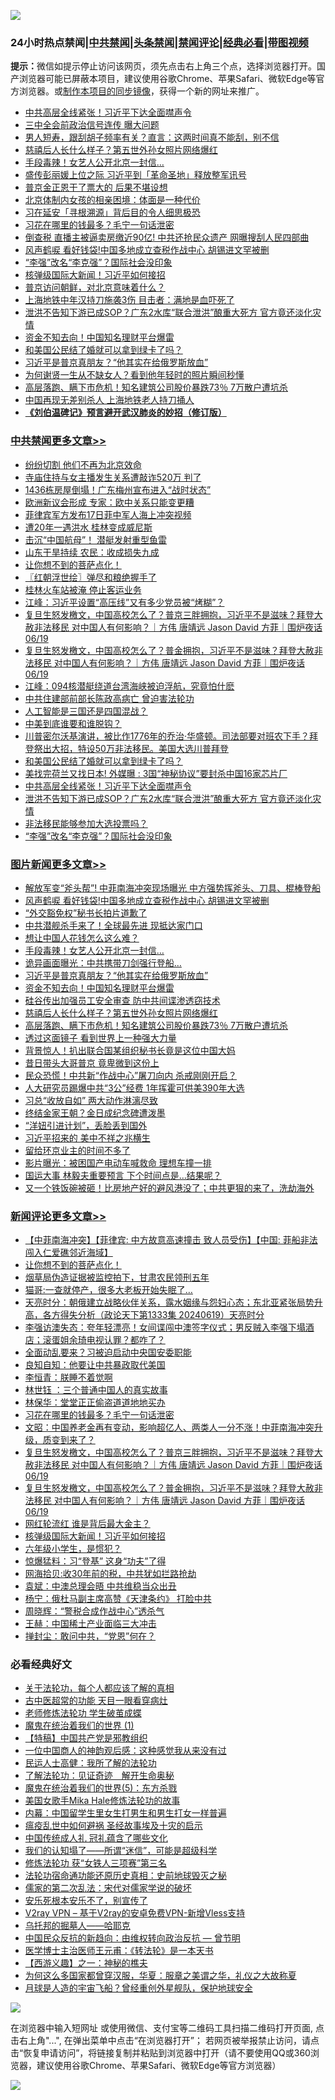 ![](https://raw.githubusercontent.com/jsvpn/jsproxy/dev/64photo/fqnews-qr.jpg)

<div id="tt">
<h3>24小时热点禁闻|<a href="#%E4%B8%AD%E5%85%B1%E7%A6%81%E9%97%BB%E6%9B%B4%E5%A4%9A%E6%96%87%E7%AB%A0">中共禁闻</a>|<a href="#%E5%9B%BE%E7%89%87%E6%96%B0%E9%97%BB%E6%9B%B4%E5%A4%9A%E6%96%87%E7%AB%A0">头条禁闻</a>|<a href="#%E6%96%B0%E9%97%BB%E8%AF%84%E8%AE%BA%E6%9B%B4%E5%A4%9A%E6%96%87%E7%AB%A0">禁闻评论|<a href="#%E5%BF%85%E7%9C%8B%E7%BB%8F%E5%85%B8%E5%A5%BD%E6%96%87">经典必看</a>|<a href="https://2654106.xyz/3" target="_blank">带图视频</a></h3>
<div><b>提示：</b>微信如提示停止访问该网页，须先点击右上角三个点，选择浏览器打开。国产浏览器可能已屏蔽本项目，建议使用谷歌Chrome、苹果Safari、微软Edge等官方浏览器。或<a href="%E5%88%B6%E4%BD%9Cgit%E7%A6%81%E9%97%BB%E9%95%9C%E5%83%8F.md">制作本项目的同步镜像</a>，获得一个新的网址来推广。</div>
<ul>

<li><a href="/cbnews/20240619/2052007.md">中共高层全线紧张！习近平下达全面噤声令</a></li>
<li><a href="/baitai/20240619/2052041.md">三中全会前政治信号连传 曝大问题</a></li>
<li><a href="/health/20240619/2051969.md">男人短寿，跟刮胡子频率有关？直言：这两时间真不能刮，别不信</a></li>
<li><a href="/topimagenews/20240619/2052087.md">慈禧后人长什么样子？第五世外孙女照片网络爆红</a></li>
<li><a href="/topimagenews/20240620/2052244.md">手段毒辣！女艺人公开北京一封信…</a></li>
<li><a href="/headline/20240620/2052173.md">盛传彭丽媛上位之际 习近平到「革命圣地」释放整军讯号</a></li>
<li><a href="/worldnews/20240620/2052195.md">普京金正恩干了票大的 后果不堪设想</a></li>
<li><a href="/cnnews/20240619/2052037.md">北京体制内女孩的相亲困境：体面是一种代价</a></li>
<li><a href="/baitai/20240620/2052181.md">习在延安「寻根溯源」背后目的令人细思极恐</a></li>
<li><a href="/comments/20240620/2052246.md">习花在哪里的钱最多？毛宁一句话泄密</a></li>
<li><a href="/finance/20240619/2052010.md">倒查税 直播主被逼卖房缴近90亿! 中共还抢民众遗产 网曝搜刮人民四部曲</a></li>
<li><a href="/topimagenews/20240620/2052273.md">风声鹤唳 看好钱袋!中国多地成立查税作战中心 胡锡进文罕被删</a></li>
<li><a href="/comments/20240619/2051991.md">“李强”改名“李克强”？国际社会没印象</a></li>
<li><a href="/comments/20240620/2052229.md">核弹级国际大新闻！习近平如何接招</a></li>
<li><a href="/headline/20240620/2052179.md">普京访问朝鲜，对北京意味着什么？</a></li>
<li><a href="/headline/20240619/2051988.md">上海地铁中年汉持刀施袭3伤 目击者：满地是血吓死了</a></li>
<li><a href="/cbnews/20240619/2052006.md">泄洪不告知下游已成SOP？广东2水库“联合泄洪”酿重大死方 官方竟还淡化灾情</a></li>
<li><a href="/topimagenews/20240620/2052226.md">资金不知去向！中国知名理财平台爆雷</a></li>
<li><a href="/comments/20240619/2052048.md">和美国公民结了婚就可以拿到绿卡了吗？</a></li>
<li><a href="/topimagenews/20240620/2052227.md">习近平是普京真朋友？“他其实在给俄罗斯放血”</a></li>
<li><a href="/yule/20240619/2052093.md">为何谢贤一生从不缺女人？看到他年轻时的照片瞬间秒懂</a></li>
<li><a href="/topimagenews/20240619/2052086.md">高层落跑、瞒下市危机！知名建筑公司股价暴跌73％ 7万散户遭坑杀</a></li>
<li><a href="/baitai/20240619/2052071.md">中国再现无差别杀人 上海地铁老人持刀捅人</a></li>
<li><b><a href="/comments/20200207/1272816.md" target="_blank">《刘伯温碑记》预言避开武汉肺炎的妙招（修订版）</a></b></li>
</ul>
</div>

<div class="catlist">
<h3><a href="/cbnews/" target="_blank">中共禁闻</a><span><a href="/cbnews/" target="_blank" rel="nofollow">更多文章>></a></span></h3>
<ul>
<li><a href="/cbnews/20240620/2052342.md" target="_blank">纷纷切割 他们不再为北京效命</a></li>
<li><a href="/cbnews/20240620/2052341.md" target="_blank">寺庙住持与女主播发生关系遭敲诈520万 判了</a></li>
<li><a href="/cbnews/20240620/2052340.md" target="_blank">1436栋房屋倒塌！广东梅州宣布进入“战时状态”</a></li>
<li><a href="/cbnews/20240620/2052332.md" target="_blank">欧洲新议会形成 专家：欧中关系只能变更糟</a></li>
<li><a href="/cbnews/20240620/2052331.md" target="_blank">菲律宾军方发布17日菲中军人海上冲突视频</a></li>
<li><a href="/cbnews/20240620/2052330.md" target="_blank">遭20年一遇洪水 桂林变成威尼斯</a></li>
<li><a href="/cbnews/20240620/2052315.md" target="_blank">击沉“中国航母”！ 潜艇发射重型鱼雷</a></li>
<li><a href="/cbnews/20240620/2052314.md" target="_blank">山东干旱持续 农民：收成损失九成</a></li>
<li><a href="/comments/20240620/2052308.md" target="_blank">让你想不到的菩萨点化！</a></li>
<li><a href="/cbnews/20240620/2052300.md" target="_blank">〖红朝浮世绘〗弹尽和粮绝握手了</a></li>
<li><a href="/cbnews/20240620/2052259.md" target="_blank">桂林火车站被淹 停止客运业务</a></li>
<li><a href="/cbnews/20240620/2052235.md" target="_blank">江峰：习近平设置“高压线”又有多少党员被“烤糊”？</a></li>
<li><a href="/comments/20240620/2052234.md" target="_blank">复旦生怒发檄文，中国高校怎么了？普京三胖拥抱，习近平不是滋味？拜登大赦非法移民 对中国人有何影响？｜方伟 唐靖远 Jason David 方菲｜围炉夜话 06/19</a></li>
<li><a href="/comments/20240620/2052231.md" target="_blank">复旦生怒发檄文，中国高校怎么了？普金拥抱，习近平不是滋味？拜登大赦非法移民 对中国人有何影响？｜方伟 唐靖远 Jason David 方菲｜围炉夜话 06/19</a></li>
<li><a href="/cbnews/20240620/2052223.md" target="_blank">江峰：094核潜艇绕道台湾海峡被迫浮航，究竟怕什麽</a></li>
<li><a href="/cbnews/20240620/2052192.md" target="_blank">中共住建部前部长陈政高病亡 曾迫害法轮功</a></li>
<li><a href="/comments/20240620/2052190.md" target="_blank">人工智能是三国还是四国混战？</a></li>
<li><a href="/comments/20240620/2052138.md" target="_blank">中美到底谁要和谁脱钩？</a></li>
<li><a href="/comments/20240620/2052124.md" target="_blank">川普密尔沃基演讲，被比作1776年的乔治·华盛顿。司法部要对班农下手？拜登祭出大招，特设50万非法移民。美国大选川普拜登</a></li>
<li><a href="/comments/20240619/2052048.md" target="_blank">和美国公民结了婚就可以拿到绿卡了吗？</a></li>
<li><a href="/cbnews/20240619/2052008.md" target="_blank">美找完荷兰又找日本! 外媒曝 : 3国“神秘协议”要封杀中国16家芯片厂</a></li>
<li><a href="/cbnews/20240619/2052007.md" target="_blank">中共高层全线紧张！习近平下达全面噤声令</a></li>
<li><a href="/cbnews/20240619/2052006.md" target="_blank">泄洪不告知下游已成SOP？广东2水库“联合泄洪”酿重大死方 官方竟还淡化灾情</a></li>
<li><a href="/comments/20240619/2051992.md" target="_blank">非法移民能够参加大选投票吗？</a></li>
<li><a href="/comments/20240619/2051991.md" target="_blank">“李强”改名“李克强”？国际社会没印象</a></li>

</ul>
</div>
<div class="catlist">
<h3><a href="/topimagenews/" target="_blank">图片新闻</a><span><a href="/topimagenews/" target="_blank" rel="nofollow">更多文章>></a></span></h3>
<ul>
<li><a href="/topimagenews/20240620/2052362.md" target="_blank">解放军变“斧头帮”! 中菲南海冲突现场曝光 中方强势挥斧头、刀具、棍棒登船</a></li>
<li><a href="/topimagenews/20240620/2052273.md" target="_blank">风声鹤唳 看好钱袋!中国多地成立查税作战中心 胡锡进文罕被删</a></li>
<li><a href="/topimagenews/20240620/2052258.md" target="_blank">“外交豁免权”秘书长拍片道歉了</a></li>
<li><a href="/topimagenews/20240620/2052257.md" target="_blank">中共潜舰杀手来了！全球最先进 现抵达家门口</a></li>
<li><a href="/topimagenews/20240620/2052245.md" target="_blank">想让中国人花钱怎么这么难？</a></li>
<li><a href="/topimagenews/20240620/2052244.md" target="_blank">手段毒辣！女艺人公开北京一封信…</a></li>
<li><a href="/topimagenews/20240620/2052243.md" target="_blank">诡异画面曝光：中共携带刀剑强行登船…</a></li>
<li><a href="/topimagenews/20240620/2052227.md" target="_blank">习近平是普京真朋友？“他其实在给俄罗斯放血”</a></li>
<li><a href="/topimagenews/20240620/2052226.md" target="_blank">资金不知去向！中国知名理财平台爆雷</a></li>
<li><a href="/topimagenews/20240619/2052106.md" target="_blank">硅谷传出加强员工安全审查 防中共间谍渗透窃技术</a></li>
<li><a href="/topimagenews/20240619/2052087.md" target="_blank">慈禧后人长什么样子？第五世外孙女照片网络爆红</a></li>
<li><a href="/topimagenews/20240619/2052086.md" target="_blank">高层落跑、瞒下市危机！知名建筑公司股价暴跌73％ 7万散户遭坑杀</a></li>
<li><a href="/topimagenews/20240619/2051872.md" target="_blank">透过这面镜子 看到世界上一种强大力量</a></li>
<li><a href="/topimagenews/20240619/2051855.md" target="_blank">背景惊人！扒出联合国某组织秘书长竟是这位中国大妈</a></li>
<li><a href="/topimagenews/20240619/2051854.md" target="_blank">昔日带头大哥普京 竟卑微到这份上</a></li>
<li><a href="/topimagenews/20240619/2051837.md" target="_blank">民众恐慌！中共新“作战中心”屠刀向内 杀戒刚刚开启？</a></li>
<li><a href="/topimagenews/20240619/2051821.md" target="_blank">人大研究员踢爆中共“3公”经费 1年挥霍可供美390年大选</a></li>
<li><a href="/topimagenews/20240619/2051820.md" target="_blank">习总“收放自如” 两大动作淋漓尽致</a></li>
<li><a href="/topimagenews/20240619/2051792.md" target="_blank">终结金家王朝？金日成纪念碑遭泼墨</a></li>
<li><a href="/topimagenews/20240619/2051771.md" target="_blank">“洋妞引进计划”，丢脸丢到国外</a></li>
<li><a href="/topimagenews/20240619/2051770.md" target="_blank">习近平招来的 美中不祥之兆横生</a></li>
<li><a href="/topimagenews/20240619/2051769.md" target="_blank">留给环京业主的时间不多了</a></li>
<li><a href="/topimagenews/20240619/2051742.md" target="_blank">影片曝光：被困国产电动车喊救命 理想车撞一排</a></li>
<li><a href="/topimagenews/20240619/2051741.md" target="_blank">国运大事 林毅夫重要预言 下个时间点是…结果呢？</a></li>
<li><a href="/topimagenews/20240619/2051740.md" target="_blank">又一个铁饭碗被砸！比房地产好的避风港没了；中共更狠的来了，洗劫海外</a></li>

</ul>
</div>
<div class="catlist">
<h3><a href="/comments/" target="_blank">新闻评论</a><span><a href="/comments/" target="_blank" rel="nofollow">更多文章>></a></span></h3>
<ul>
<li><a href="/comments/20240620/2052339.md" target="_blank">【中菲南海冲突】【菲律宾: 中方故意高速撞击 致人员受伤】【中国: 菲船非法闯入仁爱礁邻近海域】</a></li>
<li><a href="/comments/20240620/2052308.md" target="_blank">让你想不到的菩萨点化！</a></li>
<li><a href="/comments/20240620/2052296.md" target="_blank">烟草局伪造证据被监控拍下，甘肃农民领刑五年</a></li>
<li><a href="/comments/20240620/2052294.md" target="_blank">猫哥:一查就停产，很多大老板开始失眠了…</a></li>
<li><a href="/comments/20240620/2052292.md" target="_blank">天亮时分：朝俄建立战略伙伴关系，露水姻缘与怨妇心态；东北亚紧张局势升高，各方得失分析（政论天下第1333集 20240619）天亮时分</a></li>
<li><a href="/comments/20240620/2052291.md" target="_blank">李强访澳失态：夸年轻漂亮！女间谍闯中澳签字仪式；男反贼入李强下塌酒店；滚蛋姐余琦电视认罪？都咋了？</a></li>
<li><a href="/comments/20240620/2052278.md" target="_blank">全面动乱要来？习被迫启动中央国安委职能</a></li>
<li><a href="/comments/20240620/2052277.md" target="_blank">良知自知：他要让中共暴政取代美国</a></li>
<li><a href="/comments/20240620/2052276.md" target="_blank">李恒青：朕睡不着觉啊</a></li>
<li><a href="/comments/20240620/2052275.md" target="_blank">林世钰 ：三个普通中国人的真实故事</a></li>
<li><a href="/comments/20240620/2052263.md" target="_blank">林保华：堂堂正正偷盗道道地地买办</a></li>
<li><a href="/comments/20240620/2052246.md" target="_blank">习花在哪里的钱最多？毛宁一句话泄密</a></li>
<li><a href="/comments/20240620/2052236.md" target="_blank">文昭：中国养老金再有变动，影响超亿人、两类人一分不涨！中菲南海冲突升级，质变到来了？</a></li>
<li><a href="/comments/20240620/2052234.md" target="_blank">复旦生怒发檄文，中国高校怎么了？普京三胖拥抱，习近平不是滋味？拜登大赦非法移民 对中国人有何影响？｜方伟 唐靖远 Jason David 方菲｜围炉夜话 06/19</a></li>
<li><a href="/comments/20240620/2052231.md" target="_blank">复旦生怒发檄文，中国高校怎么了？普金拥抱，习近平不是滋味？拜登大赦非法移民 对中国人有何影响？｜方伟 唐靖远 Jason David 方菲｜围炉夜话 06/19</a></li>
<li><a href="/comments/20240620/2052230.md" target="_blank">网红轮流红 谁是背后最大金主？</a></li>
<li><a href="/comments/20240620/2052229.md" target="_blank">核弹级国际大新闻！习近平如何接招</a></li>
<li><a href="/comments/20240620/2052224.md" target="_blank">六年级小学生，是惯犯？</a></li>
<li><a href="/comments/20240620/2052210.md" target="_blank">惊爆猛料：习“登基” 这身“功夫”了得</a></li>
<li><a href="/comments/20240620/2052209.md" target="_blank">网海拾贝:收30年前的税，中共犹如拦路抢劫</a></li>
<li><a href="/comments/20240620/2052208.md" target="_blank">袁斌：中澳总理会晤 中共维稳当众出丑</a></li>
<li><a href="/comments/20240620/2052207.md" target="_blank">杨宁：俄杜马副主席高赞《天津条约》 打脸中共</a></li>
<li><a href="/comments/20240620/2052206.md" target="_blank">周晓辉：“警税合成作战中心”透杀气</a></li>
<li><a href="/comments/20240620/2052205.md" target="_blank">王赫：中国稀土产业面临三大冲击</a></li>
<li><a href="/comments/20240620/2052204.md" target="_blank">掸封尘：敢问中共，“党恩”何在？</a></li>

</ul>
</div>

<div class="catlist">
<h3>必看经典好文</h3>
<ul>
<li><a href="/topimagenews/20161125/619230.md" target="_blank">关于法轮功，每个人都应该了解的真相</a></li>
<li><a href="/lifebaike/20170523/762432.md" target="_blank">古中医超常的功能 天目一眼看穿病灶</a></li>
<li><a href="/cbnews/20211114/1652214.md" target="_blank">老师修炼法轮功 学生破茧成蝶</a></li>
<li><a href="/topimagenews/20180519/944624.md" target="_blank">魔鬼在统治着我们的世界 (1)</a></li>
<li><a href="/comments/20190701/1151501.md" target="_blank">【特稿】中国共产党是邪教组织</a></li>
<li><a href="/comments/20230301/1854831.md" target="_blank">一位中国商人的神韵观后感：这种感觉我从来没有过</a></li>
<li><a href="/ccpdope/20200729/1369047.md" target="_blank">民运人士高健：我所了解的法轮功</a></li>
<li><a href="/comments/20200307/1289968.md" target="_blank">了解法轮功：见证奇迹　解开生命奥秘</a></li>
<li><a href="/topimagenews/20180524/946967.md" target="_blank">魔鬼在统治着我们的世界(5)：东方杀戮</a></li>
<li><a href="/comments/20200114/1258532.md" target="_blank">美国女歌手Mika Hale修炼法轮功的故事</a></li>
<li><a href="/comments/20240126/1992876.md" target="_blank">内幕：中国留学生里女生打男生和男生打女一样普遍</a></li>
<li><a href="/comments/20200618/1346823.md" target="_blank">瘟疫乱世中如何避祸 圣经故事埃及十灾的启示</a></li>
<li><a href="/bannedvideo/20211002/1631942.md" target="_blank">中国传统成人礼 冠礼蕴含了哪些文化</a></li>
<li><a href="/sohnews/20161029/607205.md" target="_blank">我们的认知塌了——所谓“迷信”，可能是超级科学</a></li>
<li><a href="/comments/20210720/1514058.md" target="_blank">修炼法轮功 获“女铁人三项赛”第三名</a></li>
<li><a href="/tculture/20121025/73069.md" target="_blank">法轮功宿命通功能还原历史真相：史前地球毁灭之秘</a></li>
<li><a href="/tculture/20181126/1037279.md" target="_blank">儒家的第二次乱法：宋代对儒家学说的破坏</a></li>
<li><a href="/topimagenews/20180608/954788.md" target="_blank">安乐死根本安乐不了，别宣传了</a></li>
<li><a href="/comments/20210402/1257608.md" target="_blank">V2ray VPN &#8211; 基于V2ray的安卓免费VPN-新增Vless支持</a></li>
<li><a href="/lifebaike/20210815/1606781.md" target="_blank">乌托邦的掘墓人——哈耶克</a></li>
<li><a href="/comments/20220713/1757701.md" target="_blank">中国民众反抗的新趋向：由维权转向政治反抗 — 曾节明</a></li>
<li><a href="/comments/20220826/1776760.md" target="_blank">医学博士主治医师王元甫：《转法轮》是一本天书</a></li>
<li><a href="/comments/20210210/1484775.md" target="_blank">【西游义趣】之一：神秘的樵夫</a></li>
<li><a href="/comments/20220726/1762946.md" target="_blank">为何这么多国家都曾穿汉服，华夏：服章之美谓之华，礼仪之大故称夏</a></li>
<li><a href="/comments/20200712/1359456.md" target="_blank">月球是人造的宇宙飞船？曾经重创外星舰队，保护地球安全</a></li>

</ul>
</div>

![](https://raw.githubusercontent.com/jsvpn/jsproxy/dev/64photo/fqnews-qr.jpg)

在浏览器中输入短网址 或使用微信、支付宝等二维码工具扫描二维码打开页面, 点击右上角"...", 在弹出菜单中点击“在浏览器打开”； 若网页被举报禁止访问，请点击“恢复申请访问”，将链接复制并粘贴到浏览器中打开（请不要使用QQ或360浏览器，建议使用谷歌Chrome、苹果Safari、微软Edge等官方浏览器）

![](https://raw.githubusercontent.com/jsvpn/jsproxy/dev/64photo/wx.jpg)